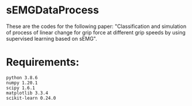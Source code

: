 # sEMGDataProcess
These are the codes for the following paper: "Classification and simulation of process of linear change for grip force at different grip speeds by using supervised learning based on sEMG".
# Requirements:
	python 3.8.6 
	numpy 1.20.1
	scipy 1.6.1
	matplotlib 3.3.4
	scikit-learn 0.24.0
